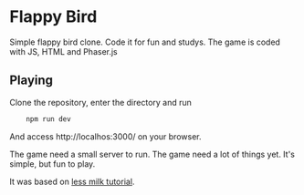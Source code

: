 # Flappy Bird

Simple flappy bird clone. Code it for fun and studys.
The game is coded with JS, HTML and Phaser.js

## Playing

Clone the repository, enter the directory and run

```bash
    npm run dev
```

And access http://localhos:3000/ on your browser.

The game need a small server to run. The game need a lot of things yet. It's simple, but fun to play.

It was based on [less milk tutorial](http://www.lessmilk.com/tutorial/flappy-bird-phaser-1).

